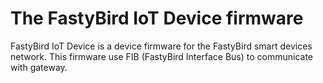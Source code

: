 # The FastyBird IoT Device firmware

FastyBird IoT Device is a device firmware for the FastyBird smart devices network. This firmware use FIB (FastyBird Interface Bus) to communicate with gateway.
